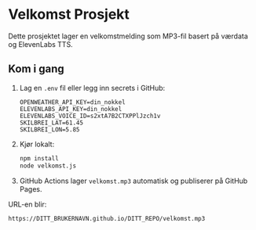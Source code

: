 # Velkomst Prosjekt

Dette prosjektet lager en velkomstmelding som MP3-fil basert på værdata og ElevenLabs TTS.

## Kom i gang

1. Lag en `.env` fil eller legg inn secrets i GitHub:
   ```env
   OPENWEATHER_API_KEY=din_nokkel
   ELEVENLABS_API_KEY=din_nokkel
   ELEVENLABS_VOICE_ID=s2xtA7B2CTXPPlJzch1v
   SKILBREI_LAT=61.45
   SKILBREI_LON=5.85
   ```

2. Kjør lokalt:
   ```bash
   npm install
   node velkomst.js
   ```

3. GitHub Actions lager `velkomst.mp3` automatisk og publiserer på GitHub Pages.

URL-en blir:
```
https://DITT_BRUKERNAVN.github.io/DITT_REPO/velkomst.mp3
```

